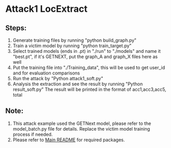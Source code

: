 # Attack1 LocExtract

## Steps:
1. Generate training files by running "python build_graph.py"
2. Train a victim model by running "python train_target.py"
3. Select trained models (ends in .pt) in "./run" to "./models" and name it "best.pt", if it's GETNEXT, put the graph_A and graph_X files here as well
4. Put the training file into "./Training_data", this will be used to get user_id and for evaluation comparisons
5. Run the attack by "Python attack1_soft.py"
6. Analysis the extraction and see the result by running "Python result_soft.py"  The result will be printed in the format of 
   acc1,acc3,acc5, total

## Note:
1. This attack example used the GETNext model, please refer to the model_batch.py file for details. Replace the victim model training process if needed.
2. Please refer to  [Main README](../README.md) for required packages.

